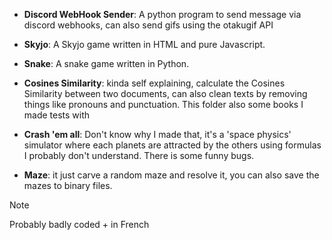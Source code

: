 - **Discord WebHook Sender**: A python program to send message via discord webhooks, can also send gifs using the otakugif API

- **Skyjo**: A Skyjo game written in HTML and pure Javascript.

- **Snake**: A snake game written in Python.

 - **Cosines Similarity**: kinda self explaining, calculate the Cosines Similarity between two documents, can also clean texts by removing things like pronouns and punctuation. This folder also some books I made tests with

 - **Crash 'em all**: Don't know why I made that, it's a 'space physics' simulator where each planets are attracted by the others using formulas I probably don't understand. There is some funny bugs.

 - **Maze**: it just carve a random maze and resolve it, you can also save the mazes to binary files.

> [!NOTE] 
Probably badly coded + in French
